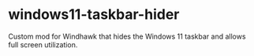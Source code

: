 # windows11-taskbar-hider
 Custom mod for Windhawk that hides the Windows 11 taskbar and allows full screen utilization.
